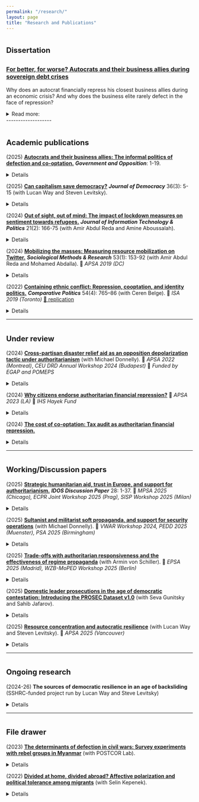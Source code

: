 ```yaml
---
permalink: "/research/"
layout: page
title: "Research and Publications"
---
```


# <span style="font-size: 20px; ">Dissertation</span>
## <span style="font-size: 16px; "> [For better, for worse? Autocrats and their business allies during sovereign debt crises](https://tspace.library.utoronto.ca/handle/1807/140563) </span>

Why does an autocrat financially repress his closest business allies during an economic crisis? And why does the business elite rarely defect in the face of repression?

<details> <summary>Read more:</summary>
On the one hand, the financial extortion of the wealthy businesspeople may provide a quick windfall for the regime to survive through a prolonged fiscal crisis. Indeed, the financial shakedown of businesses during economic downturns is quite common across different types of autocratic regimes. However, it is also risky: autocrats may damage their reputation in the international markets with coercive acts like expropriations. Violent repression of political insiders may also trigger collective elite dissent against the regime. Endowed with structural and disruptive power, the business elite may defect from the regime by mobilizing protests and funding the opposition. And yet, despite these inherent risks, dictators choose to financially extort or purge their business allies during economic crises. One might expect dictator’s business allies to defect from the regime in the face of financial repression. However, on average, they do not. The available data suggest that business opposition to autocratic regimes is a rare event. Why?

<p>
In my dissertation, I argue that autocrats can financially coerce their business allies during sovereign debt crises with little political cost. They do so by relying on less intensive coercive tactics like tax audits. The co-opted business elite also presents a politically expedient target for repression. First, they can be incorporated into the support coalition in exchange for material benefits without institutional power-sharing concessions. That is why they are relatively easy targets for coercion and less likely to defect from the regime during major crises. Second, due to cronyism and corruption, they lack public support, and the dictator can easily mobilize public opinion to justify their repression and frame it as a crackdown on corruption. In other words, co-optation is a poisonous pill for businesses. The politically connected business elite become punching bags for the dictator during major crises without a credible threat of defection. Once co-opted, the cards get stacked against them, despite their structural power.
</p>
</details>
-------------------

# <span style="font-size: 20px; ">Academic publications</span>

(2025) **[Autocrats and their business allies: The informal politics of defection and co-optation.](https://doi.org/10.1017/gov.2025.10021)** ***Government and Opposition***: 1-19.<details> Why do business allies (not) defect from authoritarian regimes? An emerging scholarship shows that connected businesses face high political risk, and the autocrat can financially pressure business allies during economic crises. And yet, despite their disruptive power, the business elite rarely switch to opposition. I argue that this unexpected loyalty does not always stem from credible power-sharing. The more material quid pro quo the business elite engage in with the dictator, the less they can credibly threaten the dictator with defection. I present a bargaining game between the dictatorship and its business allies and test it using a country-year-level dataset of 76 countries for 1992–2019. The results indicate that higher degrees of patrimonial co-optation lower the risk of business opposition. This effect is partly mediated through the government’s control over the media landscape. These findings suggest that even informal, non-institutional tools of co-optation can effectively deter defection. </details>

(2025) **[Can capitalism save democracy?](https://muse.jhu.edu/pub/1/article/964562)** ***Journal of Democracy*** 36(3): 5-15 (with Lucan Way and Steven Levitsky).<details> While capitalism today is widely seen as a threat to democracy, the free market plays a central role in fostering pluralism. A strong and autonomous private sector is critical to the creation of a robust opposition and an independent civil society that are central to democratic resilience. At the same time, even rich and powerful private sectors in high-income countries may be vulnerable to government pressure with regulatory coercion—a fact that makes these countries potentially susceptible to democratic backsliding. Indeed, state capture of business—to a greater degree than business capture of the state— represents the most direct threat to democratic survival.
</details>

(2024) **[Out of sight, out of mind: The impact of lockdown measures on sentiment towards refugees.](https://www.tandfonline.com/doi/full/10.1080/19331681.2023.2183301#:~:text=The%20findings%20suggest%20that%20the,in%20response%20to%20the%20pandemic.)** ***Journal of Information Technology & Politics*** 21(2): 166-75 (with Amir Abdul Reda and Amine Aboussalah).<details> How did COVID-19 related movement restrictions impact sentiment toward refugees? Existing theories offer conflicting answers. On the one hand, contact theories suggest that movement restrictions might reduce casual interactions with refugees, leading to less negative sentiments. On the other hand, integrated threat theories suggest refugees may be perceived as a security threat and blamed for these movement restrictions in the first place. To gauge the effect of movement restrictions, we investigate the effect of physical isolation on sentiments toward refugees in Turkey by using a novel dataset. We use Google Mobility Reports’ measurements of movement and our measures of sentiments toward refugees using refugee-related tweets from Turkey. Statistical analysis shows that xenophobic sentiment generally decreased during the pandemic. Our study shows that different types of reduced mobility correlate with increased sympathy toward refugees: the more people stay at home, the more positive sentiments toward refugees they exhibit on Twitter. We conclude by proposing two possible causal mechanisms for these findings. The findings suggest that the absence of casual contact with refugees may yield less negative sentiment, and/or that a rally around the flag mechanism yields unprecedented levels of social solidarity in response to the pandemic.
</details>

(2024) **[Mobilizing the masses: Measuring resource mobilization on Twitter.](https://journals.sagepub.com/doi/10.1177/0049124120986197)** ***Sociological Methods & Research*** 53(1): 153-92 (with Amir Abdul Reda and Mohamed Abdalla). 🎤 *APSA 2019 (DC)* <details> How can we measure the resource mobilization (RM) efforts of social movements on Twitter? In this article, we create the first-ever measure of social movements’ RM efforts on a social media platform. To this aim, we create a four-conditional lexicon that can parse through tweets and identify those concerned with RM. We also create a simple RM score that can be plotted in a time series format to track the RM efforts of social movements in real-time. We use our tools with millions of tweets from the United States streamed between November 28, 2018, and February 11, 2019, to demonstrate how our measure can help us estimate the saliency and persistency of social movements’ RM efforts. We find that our measure captures RM by successfully cross-checking the variation of this score against protest events in the United States during the same time frame. Finally, we illustrate the descriptive and qualitative utility of our tools for understanding social movements by running conventional topic modeling algorithms on the tweets that were used to compute the RM score and point at specific avenues for theory building and testing. </details>

(2022) **[Containing ethnic conflict: Repression, cooptation, and identity politics.](https://www-ingentaconnect-com.myaccess.library.utoronto.ca/content/cuny/cp/2022/00000054/00000004/art00009;jsessionid=2tmvwvakp99lp.x-ic-live-01)** ***Comparative Politics*** 54(4): 765–86 (with Ceren Belge). 🎤 *ISA 2019 (Toronto)* [📂 replication](https://github.com/semuhi/cp-ethnic-conflict)
<details> Why do states target some civilians with collective punishment while coopting others with material goods during an ethnic civil war? This article examines how the Turkish government calibrated its repression and cooptation policies towards the Kurdish population during the counterinsurgency of the 1990s. In contrast to the situational conflict dynamics emphasized by the civil war literature, we explain the distribution of cooptation and repression with the state's identity policy: government policies were more punitive in areas that displayed strong Kurdish linguistic/political identity, or high tribal concentration, while they were more cooptative where the government had fostered a Sunni-Muslim Kurdish identity. The study is based on a novel dataset that includes information about displacement, tribal concentration, and violent events from archival sources. </details>

-------------------

# <span style="font-size: 20px; ">Under review</span>

(2024) **[Cross-partisan disaster relief aid as an opposition depolarization tactic under
authoritarianism](https://www.researchgate.net/publication/392093494_Climate_disasters_and_polarization_under_authoritarianism_Could_cross-partisan_outreach_help)** (with Michael Donnelly). 🎤 *APSA 2022 (Montreal)*, *CEU DRD Annual Workshop 2024 (Budapest)* 🧾 *Funded by EGAP and POMEPS* <details> Can opposition parties help depolarize with cross-partisan post-disaster solidarity under authoritarian regimes? The increasingly frequent climate disasters like wildfires and floods may exacerbate polarization through a partisan distribution of resources, and autocrats may take advantage of these disasters to consolidate their support base and discredit the opposition. In response, opposition parties may deploy cross-partisan disaster relief aid as a depolarization strategy. We test the effectiveness of such relief aid by Turkey's main opposition, using a well-powered in-person survey experiment. Turkey, an electoral autocracy with intense polarization, government propaganda, and ethnic conflict, presents a hard test case. Our findings reveal that costly public acts may increase political tolerance toward the opposition, despite government propaganda. However, it backfires in terms of affective polarization, leading to perceptions of hypocrisy not just among pro-government voters but also among ethnic minorities in opposition. These results suggest that conventional depolarization tools may have unintended and divergent consequences, with significant implications for opposition strategies against autocrats. </details>

(2024) **[Why citizens endorse authoritarian financial repression?](https://osf.io/zqcyt)** 🎤 *APSA 2023 (LA)* 🧾 *IHS Hayek Fund* <details> Why do citizens endorse financial repression in autocracies? An autocrat may financially squeeze the business community, especially during economic downturns. However, such extraordinary taxation may lack broad public support and trigger backlash. I designed novel visual conjoints using AI-generated LinkedIn profiles of businesspeople and measured public support for their repression in Turkey, varying cues of co-optation, and firm’s characteristics. The results indicate that people are more likely to condone the extra-taxation of co-opted business elite perceived as rent seekers responsible for the crisis, suggesting that an autocrat’s business allies may be politically expedient targets. I then discuss the findings’ external validity with illustrative cases from different types of autocratic regimes. This article contributes to growing scholarships on public support for taxing the rich, authoritarian repression, and the cost of political-connectedness.</details>

(2024) **[The cost of co-optation: Tax audit as authoritarian financial repression.](https://www.researchgate.net/publication/392093558_The_Cost_of_Co-optation_Tax_Audit_as_Authoritarian_Financial_Repression)** <details> Why do autocrats financially repress some businesses during debt crises? While the financial extortion of businesses may return quick rents during fiscal downturns, such coercion in the middle of a crisis may also backfire. Therefore, the regime would strategically calibrate the target and the tool of coercion. I argue that autocrats’ business allies present a politically expedient target during such crises. To that aim, autocrats deploy tax audits against these companies as a technical tool of financial repression. I test these ideas using firm-level data from over 32000 companies in 40 electoral autocracies. The findings show that co-opted firms that have secured a public contract or import permits are more likely and more frequently to be inspected by the tax authorities, especially during debt crises. The results have significant implications for understanding the cost of political-connectedness under autocratic regimes. </details>

-------------------

# <span style="font-size: 20px; ">Working/Discussion papers</span>

(2025) **[Strategic humanitarian aid, trust in Europe, and support for authoritarianism.](https://doi.org/10.23661/idp28.2025)** ***IDOS Discussion Paper*** 28: 1-37. 🎤 *MPSA 2025 (Chicago), ECPR Joint Workshop 2025 (Prag), SISP Workshop 2025 (Milan)*
<details> How does international assistance impact public attitudes towards donors in the recipient country when tied to strategic interests? European leaders highlight more and more the strategic and transactional nature of international assistance. Yet, we still do not know much about how such shifts in framing of international assistance are perceived by the recipient public, especially in contexts with prevalent anti-Western attitudes and propaganda that dismisses aid as hypocritical and disingenuous. I conducted an online survey experiment in Turkey to assess the attitudinal and quasi-behavioral effects of different types of international assistance post-disaster -- conditional, unconditional, and strategic -- and whether they help sway public attitudes in the face of authoritarian propaganda. Contrary to my expectations, strategic aid decreased trust in the government as a defender of national interest among conservative, nationalist, and Eurosceptic regime supporters, and also increased trust in European organizations. It did so partly by mitigating conspiracism and evoking positive emotions among pro-government voters whose views are hard to change. However, this comes at a cost: increased trade skepticism and less engagement with foreign media outlets among regime opponents. The findings have significant implications for international assistance strategies for increasing European soft power and their unintended consequences. </details>

(2025) **[Sultanist and militarist soft propaganda, and support for security operations](https://www.researchgate.net/publication/392093393_Sultanist_and_Militarist_Soft_Propaganda_and_Support_for_Security_Operations)** (with Michael Donnelly). 🎤 *VWAR Workshop 2024, PEDD 2025 (Muenster), PSA 2025 (Birmingham)*
<details> How does autocratic soft propaganda impact support for security operations at home and abroad? Autocratic regimes allocate significant resources for TV series and movies to manufacture public support and boost nationalism. Despite the growing scholarship, we still do not know enough to what extent different types of soft propaganda effectively generate support for military operations. To that aim, we conducted a pre-registered in-person experiment with a representative sample of the Turkish population to measure the varying effects of government-funded militarist and neo-Ottomanist TV series on support for cross-border military operations and domestic police operations. The findings suggest that we should take fiction seriously – neo-Ottomanist TV series significantly increase support for scaling up security operations abroad among religious pro-regime voters, while militarist scripts drive similar attitudes with nationalists. Both scripts fuel anti-Israel sentiments among government supporters. The results show that autocrats cater soft propaganda to different ideological groups within their support base and to varying degrees of effectiveness.</details>

(2025) **[Trade-offs with authoritarian responsiveness and the effectiveness of regime propaganda](https://www.researchgate.net/publication/393324477_Trade-offs_with_Authoritarian_Responsiveness_and_the_Effectiveness_of_Regime_Propaganda)** (with Armin von Schiller). 🎤 *EPSA 2025 (Madrid), WZB-MoPED Workshop 2025 (Berlin)*
<details> How do autocrats ensure loyalty of their support groups through thick and thin? Autocratic regimes are more resilient to economic and political crises than initially assumed. Citizens sometimes offer support to dictators regardless of circumstances. We conducted a well-powered online survey experiment (N=4600) in Turkey and measured attitudes and quasi-behavioral outcomes regarding different types of normative support for authoritarianism following treatments related to CIMER -- an electronic portal that allows citizens to submit petitions/complaints, drop messages for the president, and suggest policies and programs. We hypothesize that such participatory institutions are more than just devices of social delivery; instead, they also serve as political technologies that make people invested in the regime by increasing their trust in autocratic institutions and driving normative support. But it comes at a cost for the regime: perceived popularity of the leader declines in the eyes of their support group. The findings contribute to our understanding of instrumental and diffuse support for regime types, and the trade-offs with autocratic propaganda.</details>

(2025) **[Domestic leader prosecutions in the age of democratic contestation: Introducing the PROSEC Dataset v1.0](https://www.researchgate.net/publication/393329518_Introducing_the_PROSEC_Dataset_v10)** (with Seva Gunitsky and Sahib Jafarov).<details> Does the prosecution of former leaders by their own states strengthen or undermine democracy? Supporters of leader prosecutions emphasize their effects on accountability, transparency, and legal equality, while critics warn of elite vendettas, public disillusionment, and deepening polarization. Yet this debate has so far rested largely on normative or ideological claims rather than systematic evidence. To address this gap, this research note introduces the first comprehensive global dataset of leader prosecutions in hybrid and democratic regimes from 1989 to 2023. We find that the practice is surprisingly common -- over a quarter of all non-autocratic leaders have been prosecuted by their own governments during this period. We find no evidence that poorer or less institutionally capable countries are more likely to prosecute, and little evidence that prosecutions are followed by cycles of political retribution. We also find evidence of regional contagion, especially in recent years. These findings, while suggestive, challenge the idea that prosecutions are markers of democratic decline, instead highlighting legal capacity and political context as crucial factors in the decision to prosecute. </details>

(2025) **[Resource concentration and autocratic resilience](https://www.researchgate.net/publication/393329308_Resource_Concentration_and_Autocratic_Resilience)** (with Lucan Way and Steven Levitsky). 🎤 *APSA 2025 (Vancouver)* <details> How does resource concentration impact regime survival? On the one hand, the concentration of resources in government hands may allow dictators to weaken independent economic actors, bind large numbers to the state through the provision of attractive public employment, and facilitate efforts to impoverish, coopt, or divide organized opposition. On the other hand, high-level state involvement in the economy may render autocrats liable for a country’s economic woes and aggravate the economic loss of the incumbent elite during economic downturns, leading to higher rates of defection. To test these ideas, we created an original index of resource concentration that includes a variety of measures for the relative size of the government/private sector, state’s coercive control over the economy, and poverty and underdevelopment with a country-year-level dataset from 1970-2023. We show that higher levels of statist resource concentration significantly boost regime survival, controlled for the level of institutionalization. The findings have significant implications for understanding structural/political economy factors behind regime durability. </details>

-------------------

# <span style="font-size: 20px; ">Ongoing research</span>
(2024-26) **The sources of democratic resilience in an age of backsliding** (SSHRC-funded project run by Lucan Way and Steve Levitsky)
<details> You may find further details on the argument <a href="https://www.journalofdemocracy.org/articles/democracys-surprising-resilience/">here</a>. </details>

-------------------

# <span style="font-size: 20px; ">File drawer</span>

(2023) **[The determinants of defection in civil wars: Survey experiments with rebel groups in Myanmar](https://osf.io/k9tnr/)** (with POSTCOR Lab). 
<details> We will conduct list and conjoint experiments through online surveys with active armed group members in Myanmar and the Philippines to better understand rebel retention. We also hope to establish some priors for future experimental research with active rebel group members. To what extent do they strategically misreport? Are they less attentive compared to the general population? Do they differ in terms of their values/attitudes, including trust in institutions, life satisfaction, and attitudes toward democracy? </details>

(2022) **[Divided at home, divided abroad? Affective polarization and political tolerance among migrants](https://www.researchgate.net/publication/354914015_Divided_at_Home_Divided_Abroad)** (with Selin Kepenek). 
<details> How does polarization at home shape social network formation and political tolerance among immigrants? The existing scholarship suggests that networks with co-nationals in the country of destination can potentially provide a ‘haven’ for newcomers and facilitate their search for jobs, accommodation, and social connections. However, the impact of polarization in the home country on these everyday interactions between immigrants is understudied. We conducted two survey experiments in Turkey using a novel visual treatment of fake Facebook profiles, and replicated the designs in Canada. Our results indicate that home country polarization between regime supporters and opponents travels abroad. Under high polarization in the home country, anti-government immigrants are significantly less likely to help and socially engage with government-supporting co-nationals and tolerate political activities in the host country. However, despite high political polarization at home between anti-government groups, this divisiveness disappears abroad, as they are as likely to support, politically tolerate, and socially engage with each other. The findings offer insight into the mechanisms through which polarization at home can diffuse abroad and how contextual factors can mitigate affective polarization. </details>

